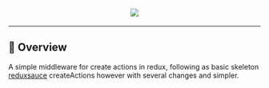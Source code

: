 <h1 align="center">
  <a href="https://github.com/eliezer-souza/create-action-redux"><img src="https://i.imgur.com/nfBMwl9.png" /></a>
</h1>
<hr />

## 📖 Overview
A simple middleware for create actions in redux, following as basic skeleton <a href="https://github.com/infinitered/reduxsauce">reduxsauce</a> createActions however with several changes and simpler.
